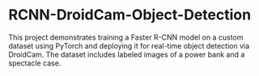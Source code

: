 # RCNN-DroidCam-Object-Detection
This project demonstrates training a Faster R-CNN model on a custom dataset using PyTorch and deploying it for real-time object detection via DroidCam. The dataset includes labeled images of a power bank and a spectacle case.
